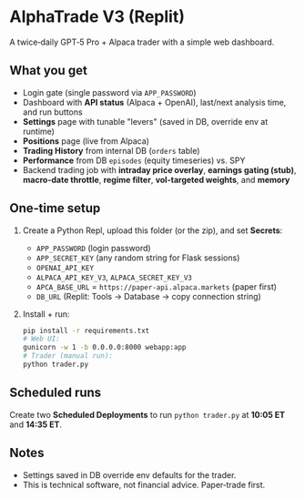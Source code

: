 # AlphaTrade V3 (Replit)

A twice‑daily GPT‑5 Pro + Alpaca trader with a simple web dashboard.

## What you get
- Login gate (single password via `APP_PASSWORD`)
- Dashboard with **API status** (Alpaca + OpenAI), last/next analysis time, and run buttons
- **Settings** page with tunable "levers" (saved in DB, override env at runtime)
- **Positions** page (live from Alpaca)
- **Trading History** from internal DB (`orders` table)
- **Performance** from DB `episodes` (equity timeseries) vs. SPY
- Backend trading job with **intraday price overlay**, **earnings gating (stub)**, **macro-date throttle**, **regime filter**, **vol-targeted weights**, and **memory**

## One‑time setup
1) Create a Python Repl, upload this folder (or the zip), and set **Secrets**:
   - `APP_PASSWORD` (login password)
   - `APP_SECRET_KEY` (any random string for Flask sessions)
   - `OPENAI_API_KEY`
   - `ALPACA_API_KEY_V3`, `ALPACA_SECRET_KEY_V3`
   - `APCA_BASE_URL` = `https://paper-api.alpaca.markets` (paper first)
   - `DB_URL` (Replit: Tools → Database → copy connection string)

2) Install + run:
   ```bash
   pip install -r requirements.txt
   # Web UI:
   gunicorn -w 1 -b 0.0.0.0:8000 webapp:app
   # Trader (manual run):
   python trader.py
   ```

## Scheduled runs
Create two **Scheduled Deployments** to run `python trader.py` at **10:05 ET** and **14:35 ET**.

## Notes
- Settings saved in DB override env defaults for the trader.
- This is technical software, not financial advice. Paper‑trade first.
